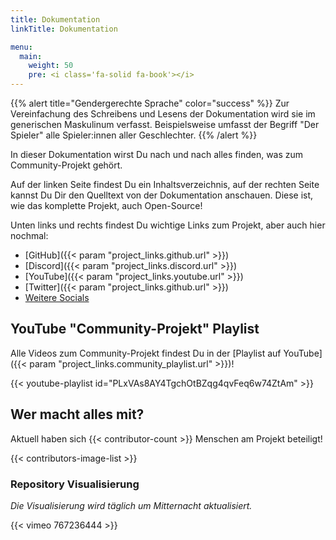 ```yaml
---
title: Dokumentation
linkTitle: Dokumentation

menu:
  main:
    weight: 50
    pre: <i class='fa-solid fa-book'></i>
---
```


{{% alert title="Gendergerechte Sprache" color="success" %}}
Zur Vereinfachung des Schreibens und Lesens der Dokumentation wird sie im generischen Maskulinum verfasst.
Beispielsweise umfasst der Begriff "Der Spieler" alle Spieler:innen aller Geschlechter.
{{% /alert %}}

In dieser Dokumentation wirst Du nach und nach alles finden, was zum Community-Projekt gehört.

Auf der linken Seite findest Du ein Inhaltsverzeichnis, auf der rechten Seite kannst Du Dir den Quelltext von der Dokumentation anschauen.
Diese ist, wie das komplette Projekt, auch Open-Source!

Unten links und rechts findest Du wichtige Links zum Projekt, aber auch hier nochmal:

* [GitHub]({{< param "project_links.github.url" >}})
* [Discord]({{< param "project_links.discord.url" >}})
* [YouTube]({{< param "project_links.youtube.url" >}})
* [Twitter]({{< param "project_links.github.url" >}})
* [Weitere Socials](https://boundfoxstudios.com/socials)

## YouTube "Community-Projekt" Playlist

Alle Videos zum Community-Projekt findest Du in der [Playlist auf YouTube]({{< param "project_links.community_playlist.url" >}})!

{{< youtube-playlist id="PLxVAs8AY4TgchOtBZqg4qvFeq6w74ZtAm" >}}

## Wer macht alles mit?

Aktuell haben sich {{< contributor-count >}} Menschen am Projekt beteiligt!

{{< contributors-image-list >}}

### Repository Visualisierung

_Die Visualisierung wird täglich um Mitternacht aktualisiert._

{{< vimeo 767236444 >}}
